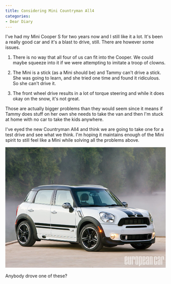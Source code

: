 ```yaml
---
title: Considering Mini Countryman All4
categories:
- Dear Diary
---
```


I've had my Mini Cooper S for two years now and I still like it a lot. It's been a really good car and it's a blast to drive, still. There are however some issues.



  1. There is no way that all four of us can fit into the Cooper. We could maybe squeeze into it if we were attempting to imitate a troop of clowns.


  2. The Mini is a stick (as a Mini should be) and Tammy can't drive a stick. She was going to learn, and she tried one time and found it ridiculous. So she can't drive it.


  3. The front wheel drive results in a lot of torque steering and while it does okay on the snow, it's not great.

Those are actually bigger problems than they would seem since it means if Tammy does stuff on her own she needs to take the van and then I'm stuck at home with no car to take the kids anywhere.

I've eyed the new Countryman All4 and think we are going to take one for a test drive and see what we think. I'm hoping it maintains enough of the Mini spirit to still feel like a Mini while solving all the problems above.

[![](/assets/posts/2011/Mini-2011-Countryman-All4.jpg)](http://thingelstad.com/s/considering-mini-countryman-all4/mini-2011-countryman-all4/img)

Anybody drove one of these?
